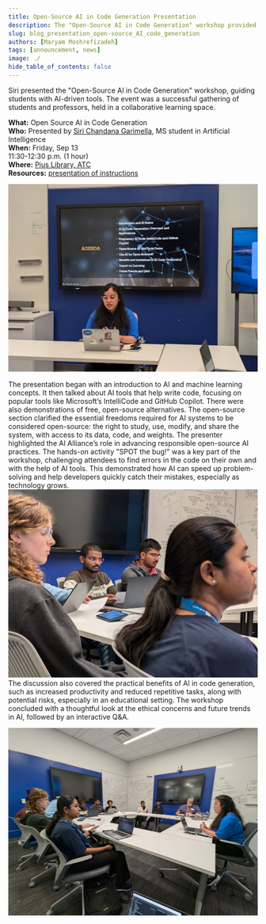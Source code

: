 ```yaml
---
title: Open-Source AI in Code Generation Presentation
description: The "Open-Source AI in Code Generation" workshop provided a comprehensive introduction to AI's role in programming, focusing on both proprietary and open-source tools. 
slug: blog_presentation_open-source_AI_code_generation
authors: [Maryam Moshrefizadeh]
tags: [announcement, news]
image: ./
hide_table_of_contents: false
---
```


Siri presented the "Open-Source AI in Code Generation" workshop, guiding students with AI-driven tools. The event was a successful gathering of students and professors, held in a collaborative learning space.

<!--truncate-->

**What:** Open Source AI in Code Generation <br/>
**Who:** Presented by [Siri Chandana Garimella](https://github.com/SiriChandanaGarimella), MS student in Artificial Intelligence<br/>
**When:** Friday, Sep 13<br/>
  11:30-12:30 p.m. (1 hour)<br/>
**Where:** [Pius Library, ATC](https://www.slu.edu/library/services/academic-technology-commons/index.php)<br/>
**Resources:** [presentation of instructions](https://oss-slu.github.io/oss-ai-siri/)


![Siri introduces AI in Code Generation](./oss-atc-20240913/PXL_20240913_164208731.jpg)



The presentation began with an introduction to AI and machine learning concepts. It then talked about AI tools that help write code, focusing on popular tools like Microsoft’s IntelliCode and GitHub Copilot. There were also demonstrations of free, open-source alternatives.
The open-source section clarified the essential freedoms required for AI systems to be considered open-source: the right to study, use, modify, and share the system, with access to its data, code, and weights. The presenter highlighted the AI Alliance’s role in advancing responsible open-source AI practices.
The hands-on activity "SPOT the bug!" was a key part of the workshop, challenging attendees to find errors in the code on their own and with the help of AI tools. This demonstrated how AI can speed up problem-solving and help developers quickly catch their mistakes, especially as technology grows. ![Students are trying to find the error without using AI](./oss-atc-20240913/PXL_20240913_164300070.MP.jpg)
The discussion also covered the practical benefits of AI in code generation, such as increased productivity and reduced repetitive tasks, along with potential risks, especially in an educational setting. The workshop concluded with a thoughtful look at the ethical concerns and future trends in AI, followed by an interactive Q&A.



![Students all around the table](./oss-atc-20240913/PXL_20240913_164142204.jpg)
